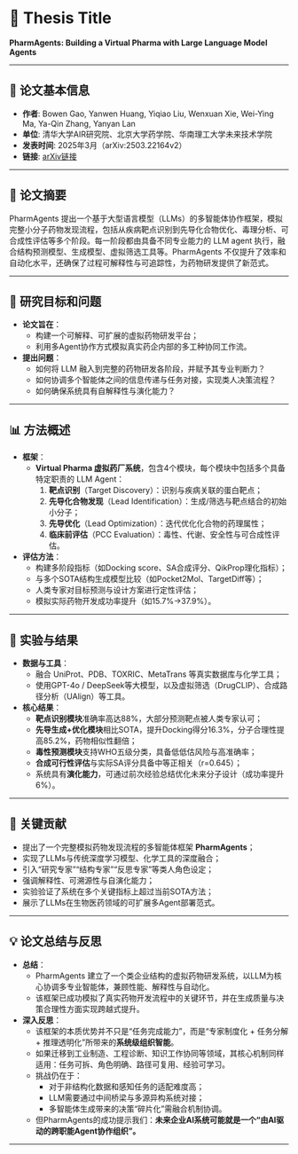 # 🧾 Thesis Title
**PharmAgents: Building a Virtual Pharma with Large Language Model Agents**

---

## 📖 论文基本信息
- **作者**: Bowen Gao, Yanwen Huang, Yiqiao Liu, Wenxuan Xie, Wei-Ying Ma, Ya-Qin Zhang, Yanyan Lan  
- **单位**: 清华大学AIR研究院、北京大学药学院、华南理工大学未来技术学院  
- **发表时间**: 2025年3月（arXiv:2503.22164v2）  
- **链接**: [arXiv链接](https://arxiv.org/abs/2503.22164)

---

## 📝 论文摘要
PharmAgents 提出一个基于大型语言模型（LLMs）的多智能体协作框架，模拟完整小分子药物发现流程，包括从疾病靶点识别到先导化合物优化、毒理分析、可合成性评估等多个阶段。每一阶段都由具备不同专业能力的 LLM agent 执行，融合结构预测模型、生成模型、虚拟筛选工具等。PharmAgents 不仅提升了效率和自动化水平，还确保了过程可解释性与可追踪性，为药物研发提供了新范式。

---

## 🧠 研究目标和问题
- **论文旨在**：
  - 构建一个可解释、可扩展的虚拟药物研发平台；
  - 利用多Agent协作方式模拟真实药企内部的多工种协同工作流。
- **提出问题**：
  - 如何将 LLM 融入到完整的药物研发各阶段，并赋予其专业判断力？
  - 如何协调多个智能体之间的信息传递与任务对接，实现类人决策流程？
  - 如何确保系统具有自解释性与演化能力？

---

## 📊 方法概述
- **框架**：
  - **Virtual Pharma 虚拟药厂系统**，包含4个模块，每个模块中包括多个具备特定职责的 LLM Agent：
    1. **靶点识别**（Target Discovery）：识别与疾病关联的蛋白靶点；
    2. **先导化合物发现**（Lead Identification）：生成/筛选与靶点结合的初始小分子；
    3. **先导优化**（Lead Optimization）：迭代优化化合物的药理属性；
    4. **临床前评估**（PCC Evaluation）：毒性、代谢、安全性与可合成性评估。
- **评估方法**：
  - 构建多阶段指标（如Docking score、SA合成评分、QikProp理化指标）；
  - 与多个SOTA结构生成模型比较（如Pocket2Mol、TargetDiff等）；
  - 人类专家对目标预测与设计方案进行定性评估；
  - 模拟实际药物开发成功率提升（如15.7%→37.9%）。

---

## 🔬 实验与结果
- **数据与工具**：
  - 融合 UniProt、PDB、TOXRIC、MetaTrans 等真实数据库与化学工具；
  - 使用GPT-4o / DeepSeek等大模型，以及虚拟筛选（DrugCLIP）、合成路径分析（UAlign）等工具。
- **核心结果**：
  - **靶点识别模块**准确率高达88%，大部分预测靶点被人类专家认可；
  - **先导生成+优化模块**相比SOTA，提升Docking得分16.3%，分子合理性提高85.2%，药物相似性翻倍；
  - **毒性预测模块**支持WHO五级分类，具备低低估风险与高准确率；
  - **合成可行性评估**与实际SA评分具备中等正相关（r=0.645）；
  - 系统具有**演化能力**，可通过前次经验总结优化未来分子设计（成功率提升6%）。

---

## 🧩 关键贡献
- 提出了一个完整模拟药物发现流程的多智能体框架 **PharmAgents**；
- 实现了LLMs与传统深度学习模型、化学工具的深度融合；
- 引入“研究专家”“结构专家”“反思专家”等类人角色设定；
- 强调解释性、可溯源性与自演化能力；
- 实验验证了系统在多个关键指标上超过当前SOTA方法；
- 展示了LLMs在生物医药领域的可扩展多Agent部署范式。

---

## 💡 论文总结与反思
- **总结**：
  - PharmAgents 建立了一个类企业结构的虚拟药物研发系统，以LLM为核心协调多专业智能体，兼顾性能、解释性与自动化。
  - 该框架已成功模拟了真实药物开发流程中的关键环节，并在生成质量与决策合理性方面实现跨越式提升。
- **深入反思**：
  - 该框架的本质优势并不只是“任务完成能力”，而是“专家制度化 + 任务分解 + 推理透明化”所带来的**系统级组织智能**。
  - 如果迁移到工业制造、工程诊断、知识工作协同等领域，其核心机制同样适用：任务可拆、角色明确、路径可复用、经验可学习。
  - 挑战仍在于：
    - 对于非结构化数据和感知任务的适配难度高；
    - LLM需要通过中间桥梁与多源异构系统对接；
    - 多智能体生成带来的决策“碎片化”需融合机制协调。
  - 但PharmAgents的成功提示我们：**未来企业AI系统可能就是一个“由AI驱动的跨职能Agent协作组织”。**

---


